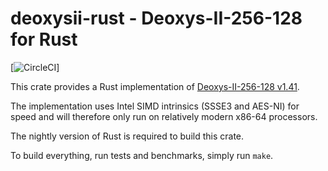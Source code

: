 # deoxysii-rust - Deoxys-II-256-128 for Rust

[![CircleCI](https://circleci.com/gh/oasislabs/deoxysii-rust.svg?style=svg&circle-token=7b2=eb2bede060d972c153006a3023224eabdeca)]

This crate provides a Rust implementation of [Deoxys-II-256-128 v1.41][0].

The implementation uses Intel SIMD intrinsics (SSSE3 and AES-NI) for
speed and will therefore only run on relatively modern x86-64 processors.

The nightly version of Rust is required to build this crate.

To build everything, run tests and benchmarks, simply run `make`.

[0]: https://competitions.cr.yp.to/round3/deoxysv141.pdf
